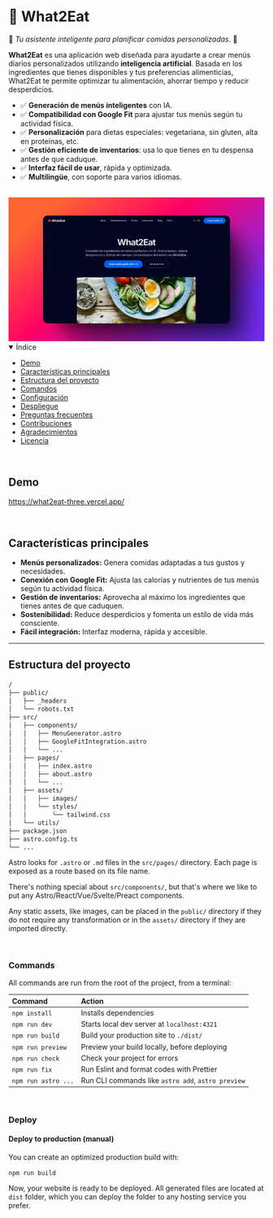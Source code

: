 # 🍎 What2Eat

🌟 _Tu asistente inteligente para planificar comidas personalizadas_. 🌟

**What2Eat** es una aplicación web diseñada para ayudarte a crear menús diarios personalizados utilizando **inteligencia artificial**. Basada en los ingredientes que tienes disponibles y tus preferencias alimenticias, What2Eat te permite optimizar tu alimentación, ahorrar tiempo y reducir desperdicios.

- ✅ **Generación de menús inteligentes** con IA.
- ✅ **Compatibilidad con Google Fit** para ajustar tus menús según tu actividad física.
- ✅ **Personalización** para dietas especiales: vegetariana, sin gluten, alta en proteínas, etc.
- ✅ **Gestión eficiente de inventarios**: usa lo que tienes en tu despensa antes de que caduque.
- ✅ **Interfaz fácil de usar**, rápida y optimizada.
- ✅ **Multilingüe**, con soporte para varios idiomas.

<br>

<img src="public/thumbW.webp" alt="What2Eat Screenshot">
 
<br>

<details open>
<summary>Índice</summary>

- [Demo](#demo)
- [Características principales](#características-principales)
- [Estructura del proyecto](#estructura-del-proyecto)
- [Comandos](#comandos)
- [Configuración](#configuración)
- [Despliegue](#despliegue)
- [Preguntas frecuentes](#preguntas-frecuentes)
- [Contribuciones](#contribuciones)
- [Agradecimientos](#agradecimientos)
- [Licencia](#licencia)

</details>

<br>

## Demo

https://what2eat-three.vercel.app/

<br>

## Características principales

- **Menús personalizados:** Genera comidas adaptadas a tus gustos y necesidades.
- **Conexión con Google Fit:** Ajusta las calorías y nutrientes de tus menús según tu actividad física.
- **Gestión de inventarios:** Aprovecha al máximo los ingredientes que tienes antes de que caduquen.
- **Sostenibilidad:** Reduce desperdicios y fomenta un estilo de vida más consciente.
- **Fácil integración:** Interfaz moderna, rápida y accesible.

---

## Estructura del proyecto

```plaintext
/
├── public/
│   ├── _headers
│   └── robots.txt
├── src/
│   ├── components/
│   │   ├── MenuGenerator.astro
│   │   ├── GoogleFitIntegration.astro
│   │   └── ...
│   ├── pages/
│   │   ├── index.astro
│   │   ├── about.astro
│   │   └── ...
│   ├── assets/
│   │   ├── images/
│   │   └── styles/
│   │       └── tailwind.css
│   └── utils/
├── package.json
├── astro.config.ts
└── ...
```

Astro looks for `.astro` or `.md` files in the `src/pages/` directory. Each page is exposed as a route based on its file name.

There's nothing special about `src/components/`, but that's where we like to put any Astro/React/Vue/Svelte/Preact components.

Any static assets, like images, can be placed in the `public/` directory if they do not require any transformation or in the `assets/` directory if they are imported directly.

<br>

### Commands

All commands are run from the root of the project, from a terminal:

| Command             | Action                                             |
| :------------------ | :------------------------------------------------- |
| `npm install`       | Installs dependencies                              |
| `npm run dev`       | Starts local dev server at `localhost:4321`        |
| `npm run build`     | Build your production site to `./dist/`            |
| `npm run preview`   | Preview your build locally, before deploying       |
| `npm run check`     | Check your project for errors                      |
| `npm run fix`       | Run Eslint and format codes with Prettier          |
| `npm run astro ...` | Run CLI commands like `astro add`, `astro preview` |

<br>


### Deploy

#### Deploy to production (manual)

You can create an optimized production build with:

```shell
npm run build
```

Now, your website is ready to be deployed. All generated files are located at
`dist` folder, which you can deploy the folder to any hosting service you
prefer.
